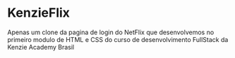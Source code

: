 # KenzieFlix

Apenas um clone da pagina de login do NetFlix que desenvolvemos no primeiro modulo de HTML e CSS do curso de desenvolvimento FullStack da Kenzie Academy Brasil 

